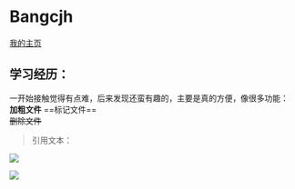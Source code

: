 # Bangcjh
   [我的主页](https://github.com/Bangcjh)  
    
## 学习经历：
一开始接触觉得有点难，后来发现还蛮有趣的，主要是真的方便，像很多功能：
**加粗文件**
==标记文件==  
~~删除文件~~

>引用文本：

![](https://imgconvert.csdnimg.cn/aHR0cHM6Ly9wcy5zc2wucWhpbWcuY29tL3NkbXQvMjI0XzE2Ml8xMDAvdDAxNDk3MzgzMzI1ZmM0MWY5NC53ZWJw?x-oss-process=image/format,png_center)

![](https://imgconvert.csdnimg.cn/aHR0cHM6Ly9wcy5zc2wucWhpbWcuY29tL3NkbXQvMjAzXzE2Ml8xMDAvdDAxNDkxOTczOTE0ODdlNWNlMi53ZWJw?x-oss-process=image/format,png)


       

